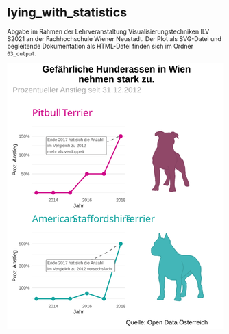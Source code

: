 # lying_with_statistics

Abgabe im Rahmen der Lehrveranstaltung Visualisierungstechniken ILV S2021 an der Fachhochschule Wiener Neustadt. Der Plot als SVG-Datei und begleitende Dokumentation als HTML-Datei finden sich im Ordner `03_output`.

<div style="img align:center"><img src="https://raw.githubusercontent.com/biegt/lying_with_statistics/ac6336fdab89fd07007df326de8d11e5b2c7e230/03_output/plot.svg"></div>


